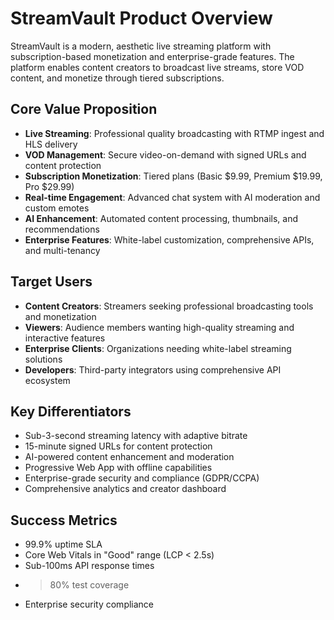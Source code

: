 # StreamVault Product Overview

StreamVault is a modern, aesthetic live streaming platform with subscription-based monetization and enterprise-grade features. The platform enables content creators to broadcast live streams, store VOD content, and monetize through tiered subscriptions.

## Core Value Proposition

- **Live Streaming**: Professional quality broadcasting with RTMP ingest and HLS delivery
- **VOD Management**: Secure video-on-demand with signed URLs and content protection
- **Subscription Monetization**: Tiered plans (Basic $9.99, Premium $19.99, Pro $29.99)
- **Real-time Engagement**: Advanced chat system with AI moderation and custom emotes
- **AI Enhancement**: Automated content processing, thumbnails, and recommendations
- **Enterprise Features**: White-label customization, comprehensive APIs, and multi-tenancy

## Target Users

- **Content Creators**: Streamers seeking professional broadcasting tools and monetization
- **Viewers**: Audience members wanting high-quality streaming and interactive features
- **Enterprise Clients**: Organizations needing white-label streaming solutions
- **Developers**: Third-party integrators using comprehensive API ecosystem

## Key Differentiators

- Sub-3-second streaming latency with adaptive bitrate
- 15-minute signed URLs for content protection
- AI-powered content enhancement and moderation
- Progressive Web App with offline capabilities
- Enterprise-grade security and compliance (GDPR/CCPA)
- Comprehensive analytics and creator dashboard

## Success Metrics

- 99.9% uptime SLA
- Core Web Vitals in "Good" range (LCP < 2.5s)
- Sub-100ms API response times
- > 80% test coverage
- Enterprise security compliance
